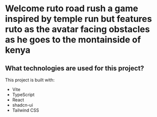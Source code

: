 # Welcome ruto road rush a game inspired by temple run but features ruto as the avatar facing obstacles as he goes to the montainside of kenya

## What technologies are used for this project?

This project is built with:

- Vite
- TypeScript
- React
- shadcn-ui
- Tailwind CSS

